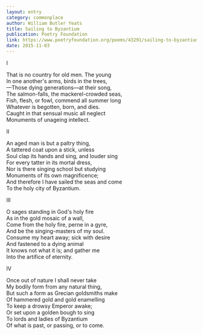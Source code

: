 ```yaml
---
layout: entry
category: commonplace
author: William Butler Yeats
title: Sailing to Byzantium
publication: Poetry Foundation
link: https://www.poetryfoundation.org/poems/43291/sailing-to-byzantium
date: 2015-11-03
---
```


I 

That is no country for old men. The young 
<br>In one another's arms, birds in the trees, 
<br>—Those dying generations—at their song, 
<br>The salmon-falls, the mackerel-crowded seas, 
<br>Fish, flesh, or fowl, commend all summer long 
<br>Whatever is begotten, born, and dies. 
<br>Caught in that sensual music all neglect 
<br>Monuments of unageing intellect. 


II 

An aged man is but a paltry thing, 
<br>A tattered coat upon a stick, unless 
<br>Soul clap its hands and sing, and louder sing 
<br>For every tatter in its mortal dress, 
<br>Nor is there singing school but studying 
<br>Monuments of its own magnificence; 
<br>And therefore I have sailed the seas and come 
<br>To the holy city of Byzantium. 


III 

O sages standing in God's holy fire 
<br>As in the gold mosaic of a wall, 
<br>Come from the holy fire, perne in a gyre, 
<br>And be the singing-masters of my soul. 
<br>Consume my heart away; sick with desire 
<br>And fastened to a dying animal 
<br>It knows not what it is; and gather me 
<br>Into the artifice of eternity. 


IV 

Once out of nature I shall never take 
<br>My bodily form from any natural thing, 
<br>But such a form as Grecian goldsmiths make 
<br>Of hammered gold and gold enamelling 
<br>To keep a drowsy Emperor awake; 
<br>Or set upon a golden bough to sing 
<br>To lords and ladies of Byzantium 
<br>Of what is past, or passing, or to come.